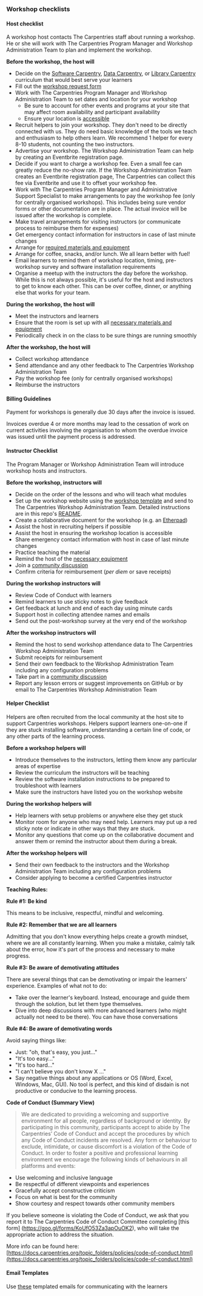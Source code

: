 ### Workshop checklists

#### Host checklist

A workshop host contacts The Carpentries staff about running a workshop.  He or she will work with The Carpentries Program Manager and Workshop Administration Team to plan and implement the workshop.

**Before the workshop, the host will**

* Decide on the [Software Carpentry](https://software-carpentry.org/lessons/), [Data Carpentry](http://www.datacarpentry.org/lessons/), or [Library Carpentry](https://librarycarpentry.org/lessons/) curriculum that would best serve your learners
* Fill out the [workshop request form](https://amy.carpentries.org/forms/workshop/)
* Work with The Carpentries Program Manager and Workshop Administration Team to set dates and location for your workshop
    * Be sure to account for other events and programs at your site that may affect room availability and participant availability
    * Ensure your location is [accessible](workshop_needs.html#accessibility)
* Recruit helpers to join your workshop. They don't need to be directly connected with us. They do need basic knowledge of the tools we teach and enthusiasm to help others learn.  We recommend 1 helper for every 8-10 students, not counting the two instructors.
* Advertise your workshop. The Workshop Administration Team can help by creating an Eventbrite registration page.
* Decide if you want to charge a workshop fee. Even a small fee can greatly reduce the no-show rate. If the Workshop Administration Team creates an Eventbrite registration page, The Carpentries can collect this fee via Eventbrite and use it to offset your workshop fee.
* Work with The Carpentries Program Manager and Administrative Support Specialist to make arrangements to pay the workshop fee (only for centrally organised workshops). This includes being sure vendor forms or other documentation are in place. The actual invoice will be issued after the workshop is complete.
* Make travel arrangements for visiting instructors (or communicate process to reimburse them for expenses)
* Get emergency contact information for instructors in case of last minute changes
* Arrange for [required materials and equipment](workshop_needs.md)
* Arrange for coffee, snacks, and/or lunch. We all learn better with fuel!
* Email learners to remind them of workshop location, timing, pre-workshop survey and software installation requirements
* Organise a meetup with the instructors the day before the workshop.  While this is not always possible, it's useful for the host and instructors to get to know each other. This can be over coffee, dinner, or anything else that works for your team.

**During the workshop, the host will**
* Meet the instructors and learners
* Ensure that the room is set up with all [necessary materials and equipment](workshop_needs.md)
* Periodically check in on the class to be sure things are running smoothly

**After the workshop, the host will**
* Collect workshop attendance
* Send attendance and any other feedback to The Carpentries Workshop Administration Team
* Pay the workshop fee (only for centrally organised workshops)
* Reimburse the instructors

#### Billing Guidelines
Payment for workshops is generally due 30 days after the invoice is issued.

Invoices overdue 4 or more months may lead to the cessation of work on current activities involving the organisation to whom the overdue invoice was issued until the payment process is addressed.


#### Instructor Checklist

The Program Manager or Workshop Administration Team will introduce workshop hosts and instructors.

**Before the workshop, instructors will**

* Decide on the order of the lessons and who will teach what modules
* Set up the workshop website using the [workshop template](https://github.com/carpentries/workshop-template) and send to The Carpentries Workshop Administration Team.  Detailed instructions are in this repo's [README](https://github.com/carpentries/workshop-template#workshop-template).
* Create a collaborative document for the workshop (e.g. an [Etherpad](https://pad.carpentries.org/))
* Assist the host in recruiting helpers if possible
* Assist the host in ensuring the workshop location is accessible
* Share emergency contact information with host in case of last minute changes
* Practice teaching the material
* Remind the host of the [necessary equipment](workshop_needs.md)
* Join a [community discussion](https://pad.carpentries.org/community-discussions)
* Confirm criteria for reimbursement (*per diem* or save receipts)

**During the workshop instructors will**

* Review Code of Conduct with learners
* Remind learners to use sticky notes to give feedback
* Get feedback at lunch and end of each day using minute cards
* Support host in collecting attendee names and emails
* Send out the post-workshop survey at the very end of the workshop

**After the workshop instructors will**

* Remind the host to send workshop attendance data to The Carpentries Workshop Administration Team
* Submit receipts for reimbursement
* Send their own feedback to the Workshop Administration Team including any configuration problems
* Take part in a [community discussion](https://pad.carpentries.org/community-discussions)
* Report any lesson errors or suggest improvements on GitHub or by email to The Carpentries Workshop Administration Team

#### Helper Checklist

Helpers are often recruited from the local community at the host site to support Carpentries workshops.  Helpers support learners one-on-one if they are stuck installing software, understanding a certain line of code, or any other parts of the learning process.

**Before a workshop helpers will**

* Introduce themselves to the instructors, letting them know any particular areas of expertise
* Review the curriculum the instructors will be teaching
* Review the software installation instructions to be prepared to troubleshoot with learners
* Make sure the instructors have listed you on the workshop website


**During the workshop helpers will**

* Help learners with setup problems or anywhere else they get stuck
* Monitor room for anyone who may need help.  Learners may put up a red sticky note or indicate in other ways that they are stuck.
* Monitor any questions that come up on the collaborative document and answer them or remind the instructor about them during a break.

**After the workshop helpers will**

* Send their own feedback to the instructors and the Workshop Administration Team including any configuration problems
* Consider applying to become a certified Carpentries instructor

**Teaching Rules:**  

**Rule #1: Be kind** 

This means to be inclusive, respectful, mindful and welcoming.

**Rule #2: Remember that we are all learners**  

Admitting that you don't know everything helps create a growth mindset, where we are all constantly learning.
When you make a mistake, calmly talk about the error, how it's part of the process and necessary to make progress.

**Rule #3: Be aware of demotivating attitudes**  

There are several things that can be demotivating or impair the learners' experience. Examples of what not to do:

- Take over the learner's keyboard. Instead, encourage and guide them through the solution, but let them type themselves.
- Dive into deep discussions with more advanced learners (who might actually not need to be there). You can have those conversations 

**Rule #4: Be aware of demotivating words**  

Avoid saying things like: 

- Just: "oh, that's easy, you just..."
- "It's too easy..."
- "It's too hard..."
- "I can't believe you don't know X ..."
- Say negative things about any applications or OS (Word, Excel, Windows, Mac, GUI). No tool is perfect, and this kind of disdain is not productive or conducive to the learning process.


**Code of Conduct (Summary View)**  

>We are dedicated to providing a welcoming and supportive environment for all people, regardless of background or identity. By participating in this community, participants accept to abide by The Carpentries’ Code of Conduct and accept the procedures by which any Code of Conduct incidents are resolved. Any form or behaviour to exclude, intimidate, or cause discomfort is a violation of the Code of Conduct. In order to foster a positive and professional learning environment we encourage the following kinds of behaviours in all platforms and events:
>
- Use welcoming and inclusive language
- Be respectful of different viewpoints and experiences
- Gracefully accept constructive criticism
- Focus on what is best for the community
- Show courtesy and respect towards other community members
>
If you believe someone is violating the Code of Conduct, we ask that you report it to The Carpentries Code of Conduct Committee completing [this form] (https://goo.gl/forms/KoUfO53Za3apOuOK2), who will take the appropriate action to address the situation.


More info can be found here: [https://docs.carpentries.org/topic_folders/policies/code-of-conduct.html](https://docs.carpentries.org/topic_folders/policies/code-of-conduct.html)

#### Email Templates

Use [these](https://docs.carpentries.org/topic_folders/workshop_administration/email_templates.html#from-instructors-and-hosts) templated emails for communicating with the learners
